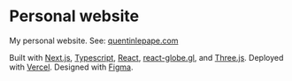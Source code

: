 # Personal website

My personal website. See: [quentinlepape.com](https://www.quentinlepape.com/)

Built with [Next.js](https://nextjs.org/), [Typescript](https://www.typescriptlang.org/), [React](https://react.dev/), [react-globe.gl](https://github.com/vasturiano/react-globe.gl), and [Three.js](https://threejs.org/). Deployed with [Vercel](https://vercel.com/). Designed with [Figma](https://www.figma.com/).
